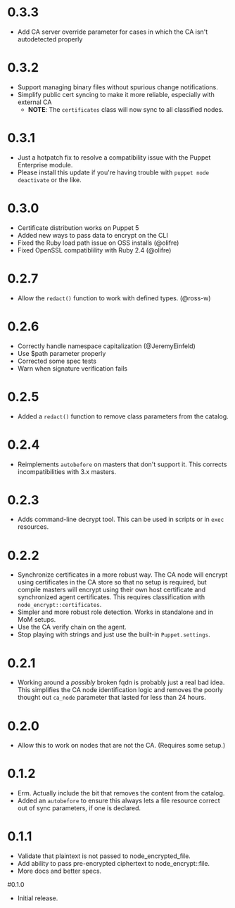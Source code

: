 # 0.3.3

* Add CA server override parameter for cases in which the CA isn't autodetected properly


# 0.3.2

* Support managing binary files without spurious change notifications.
* Simplify public cert syncing to make it more reliable, especially with external CA
    * **NOTE**: The `certificates` class will now sync to all classified nodes.

# 0.3.1

* Just a hotpatch fix to resolve a compatibility issue with the Puppet Enterprise module.
* Please install this update if you're having trouble with `puppet node deactivate` or the like.

# 0.3.0

* Certificate distribution works on Puppet 5
* Added new ways to pass data to encrypt on the CLI
* Fixed the Ruby load path issue on OSS installs (@olifre)
* Fixed OpenSSL compatiblility with Ruby 2.4 (@olifre)

# 0.2.7

* Allow the `redact()` function to work with defined types. (@ross-w)

# 0.2.6

* Correctly handle namespace capitalization (@JeremyEinfeld)
* Use $path parameter properly
* Corrected some spec tests
* Warn when signature verification fails

# 0.2.5

* Added a `redact()` function to remove class parameters from the catalog.

# 0.2.4

* Reimplements `autobefore` on masters that don't support it. This corrects
  incompatibilities with 3.x masters.

# 0.2.3

* Adds command-line decrypt tool. This can be used in scripts or in `exec`
  resources.

# 0.2.2

* Synchronize certificates in a more robust way. The CA node will encrypt
  using certificates in the CA store so that no setup is required, but compile
  masters will encrypt using their own host certificate and synchronized agent
  certificates. This requires classification with `node_encrypt::certificates`.
* Simpler and more robust role detection. Works in standalone and in MoM setups.
* Use the CA verify chain on the agent.
* Stop playing with strings and just use the built-in `Puppet.settings`.

# 0.2.1

* Working around a *possibly* broken fqdn is probably just a real bad idea.
  This simplifies the CA node identification logic and removes the poorly
  thought out `ca_node` parameter that lasted for less than 24 hours.

# 0.2.0

* Allow this to work on nodes that are not the CA. (Requires some setup.)

# 0.1.2

* Erm. Actually include the bit that removes the content from the catalog.
* Added an `autobefore` to ensure this always lets a file resource correct
  out of sync parameters, if one is declared.

# 0.1.1

* Validate that plaintext is not passed to node_encrypted_file.
* Add ability to pass pre-encrypted ciphertext to node_encrypt::file.
* More docs and better specs.

#0.1.0

* Initial release.
